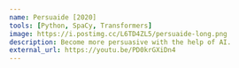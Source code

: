 ```yaml
---
name: Persuaide [2020]
tools: [Python, SpaCy, Transformers]
image: https://i.postimg.cc/L6TD4ZL5/persuaide-long.png
description: Become more persuasive with the help of AI.
external_url: https://youtu.be/PD0krGXiDn4
---
```

